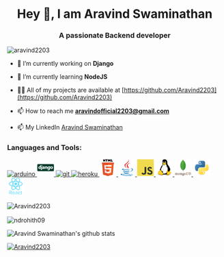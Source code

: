 <h1 align="center">Hey 👋, I am Aravind Swaminathan</h1>
<h3 align="center">A passionate Backend developer </h3>


<p align="left"> <img src="https://komarev.com/ghpvc/?username=Aravind2203&label=Profile%20views&color=0e75b6&style=flat" alt="aravind2203" /> </p>

- 🔭 I’m currently working on **Django**

- 🌱 I’m currently learning **NodeJS**

- 👨‍💻 All of my projects are available at [https://github.com/Aravind2203](https://github.com/Aravind2203)

- 📫 How to reach me **aravindofficial2203@gmail.com**
- 📫 My LinkedIn [Aravind Swaminathan](https://www.linkedin.com/in/aravind-swaminathan-3756a21bb/)


<h3 align="left">Languages and Tools:</h3>
<p align="left"> 

  <a href="https://www.arduino.cc/" target="_blank"> <img src="https://cdn.worldvectorlogo.com/logos/arduino-1.svg" alt="arduino" width="40" height="40"/> </a>   <a href="https://www.djangoproject.com/" target="_blank"> <img src="https://raw.githubusercontent.com/devicons/devicon/master/icons/django/django-original.svg" alt="django" width="40" height="40"/> </a> <a href="https://git-scm.com/" target="_blank"> <img src="https://www.vectorlogo.zone/logos/git-scm/git-scm-icon.svg" alt="git" width="40" height="40"/> </a> <a href="https://heroku.com" target="_blank"> <img src="https://www.vectorlogo.zone/logos/heroku/heroku-icon.svg" alt="heroku" width="40" height="40"/> </a> <a href="https://www.w3.org/html/" target="_blank"> <img src="https://raw.githubusercontent.com/devicons/devicon/master/icons/html5/html5-original-wordmark.svg" alt="html5" width="40" height="40"/> </a> <a href="https://www.java.com" target="_blank"> <img src="https://raw.githubusercontent.com/devicons/devicon/master/icons/java/java-original.svg" alt="java" width="40" height="40"/> </a> <a href="https://developer.mozilla.org/en-US/docs/Web/JavaScript" target="_blank"> <img src="https://raw.githubusercontent.com/devicons/devicon/master/icons/javascript/javascript-original.svg" alt="javascript" width="40" height="40"/> </a> <a href="https://www.linux.org/" target="_blank"> <img src="https://raw.githubusercontent.com/devicons/devicon/master/icons/linux/linux-original.svg" alt="linux" width="40" height="40"/> </a> <a href="https://www.mongodb.com/" target="_blank"> <img src="https://raw.githubusercontent.com/devicons/devicon/master/icons/mongodb/mongodb-original-wordmark.svg" alt="mongodb" width="40" height="40"/> </a> <a href="https://www.python.org" target="_blank"> <img src="https://raw.githubusercontent.com/devicons/devicon/master/icons/python/python-original.svg" alt="python" width="40" height="40"/> </a> <a href="https://reactjs.org/" target="_blank"> <img src="https://raw.githubusercontent.com/devicons/devicon/master/icons/react/react-original-wordmark.svg" alt="react" width="40" height="40"/> </a> 
</p>

<p><img align="center" src="https://github-readme-stats.vercel.app/api/top-langs?username=Aravind2203&show_icons=true&locale=en&layout=compact" alt="Aravind2203" /></p>

<p><img align="center" src="https://github-readme-streak-stats.herokuapp.com/?user=Aravind2203&" alt="ndrohith09" /></p>

![Aravind Swaminathan's github stats](https://github-readme-stats.vercel.app/api?username=Aravind2203&show_icons=true&&title_color=red&icon_color=FF233B&text_color=FFFFFF&theme=dark) <br>


<p align="left"> <a href="https://github.com/ryo-ma/github-profile-trophy"><img src="https://github-profile-trophy.vercel.app/?username=Aravind2203" alt="Aravind2203" /></a> </p>
